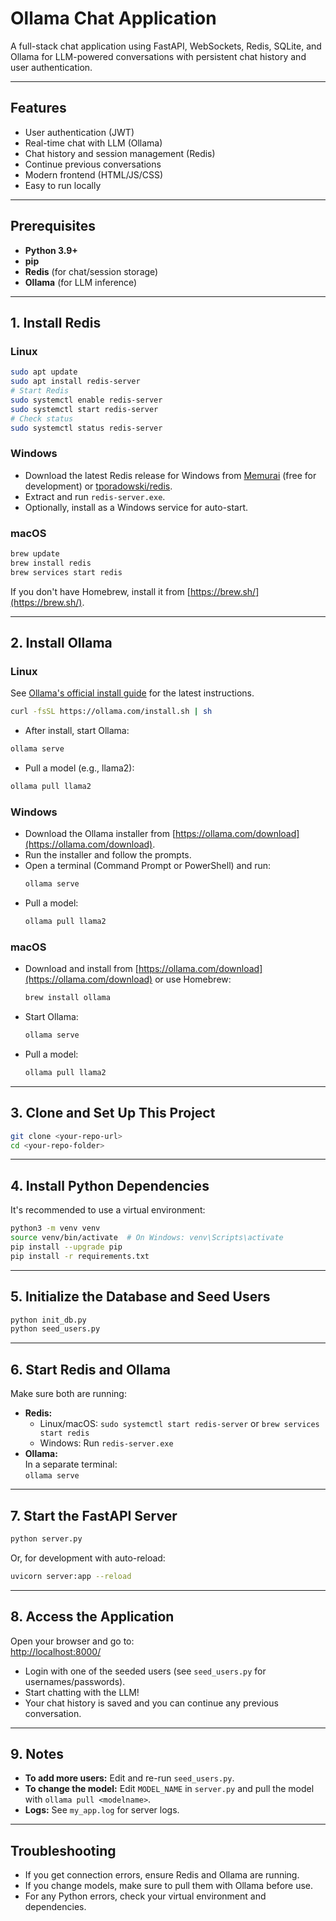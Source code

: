 
# Ollama Chat Application

A full-stack chat application using FastAPI, WebSockets, Redis, SQLite, and Ollama for LLM-powered conversations with persistent chat history and user authentication.

---

## Features

- User authentication (JWT)
- Real-time chat with LLM (Ollama)
- Chat history and session management (Redis)
- Continue previous conversations
- Modern frontend (HTML/JS/CSS)
- Easy to run locally

---

## Prerequisites

- **Python 3.9+**
- **pip**
- **Redis** (for chat/session storage)
- **Ollama** (for LLM inference)

---

## 1. Install Redis

### **Linux**

```bash
sudo apt update
sudo apt install redis-server
# Start Redis
sudo systemctl enable redis-server
sudo systemctl start redis-server
# Check status
sudo systemctl status redis-server
```

### **Windows**

- Download the latest Redis release for Windows from [Memurai](https://www.memurai.com/get-memurai) (free for development) or [tporadowski/redis](https://github.com/tporadowski/redis/releases).
- Extract and run `redis-server.exe`.
- Optionally, install as a Windows service for auto-start.

### **macOS**

```bash
brew update
brew install redis
brew services start redis
```
If you don't have Homebrew, install it from [https://brew.sh/](https://brew.sh/).

---

## 2. Install Ollama

### **Linux**

See [Ollama's official install guide](https://ollama.com/download) for the latest instructions.

```bash
curl -fsSL https://ollama.com/install.sh | sh
```
- After install, start Ollama:
```bash
ollama serve
```
- Pull a model (e.g., llama2):
```bash
ollama pull llama2
```

### **Windows**

- Download the Ollama installer from [https://ollama.com/download](https://ollama.com/download).
- Run the installer and follow the prompts.
- Open a terminal (Command Prompt or PowerShell) and run:
    ```bash
    ollama serve
    ```
- Pull a model:
    ```bash
    ollama pull llama2
    ```

### **macOS**

- Download and install from [https://ollama.com/download](https://ollama.com/download) or use Homebrew:
    ```bash
    brew install ollama
    ```
- Start Ollama:
    ```bash
    ollama serve
    ```
- Pull a model:
    ```bash
    ollama pull llama2
    ```

---

## 3. Clone and Set Up This Project

```bash
git clone <your-repo-url>
cd <your-repo-folder>
```

---

## 4. Install Python Dependencies

It's recommended to use a virtual environment:

```bash
python3 -m venv venv
source venv/bin/activate  # On Windows: venv\Scripts\activate
pip install --upgrade pip
pip install -r requirements.txt
```

---

## 5. Initialize the Database and Seed Users

```bash
python init_db.py
python seed_users.py
```

---

## 6. Start Redis and Ollama

Make sure both are running:

- **Redis:**  
  - Linux/macOS: `sudo systemctl start redis-server` or `brew services start redis`
  - Windows: Run `redis-server.exe`
- **Ollama:**  
  In a separate terminal:  
  `ollama serve`

---

## 7. Start the FastAPI Server

```bash
python server.py
```
Or, for development with auto-reload:
```bash
uvicorn server:app --reload
```

---

## 8. Access the Application

Open your browser and go to:  
[http://localhost:8000/](http://localhost:8000/)

- Login with one of the seeded users (see `seed_users.py` for usernames/passwords).
- Start chatting with the LLM!
- Your chat history is saved and you can continue any previous conversation.

---

## 9. Notes

- **To add more users:** Edit and re-run `seed_users.py`.
- **To change the model:** Edit `MODEL_NAME` in `server.py` and pull the model with `ollama pull <modelname>`.
- **Logs:** See `my_app.log` for server logs.

---

## Troubleshooting

- If you get connection errors, ensure Redis and Ollama are running.
- If you change models, make sure to pull them with Ollama before use.
- For any Python errors, check your virtual environment and dependencies.
